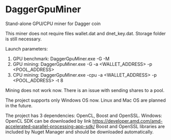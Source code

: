 # DaggerGpuMiner
Stand-alone GPU/CPU miner for Dagger coin

This miner does not require files wallet.dat and dnet_key.dat. Storage folder is still necessary.

Launch parameters:
1) GPU benchmark: DaggerGpuMiner.exe -G -M
1) GPU mining: DaggerGpuMiner.exe -G -a <WALLET_ADDRESS> -p <POOL_ADDRESS>
1) CPU mining: DaggerGpuMiner.exe -cpu -a <WALLET_ADDRESS> -p <POOL_ADDRESS> -t 8

Mining does not work now. There is an issue with sending shares to a pool.

The project supports only Windows OS now. Linux and Mac OS are planned in the future.

The project has 3 dependencies: OpenCL, Boost and OpenSSL. 
Windows:
OpenCL SDK can be downloaded by link https://developer.amd.com/amd-accelerated-parallel-processing-app-sdk/
Boost and OpenSSL libraries are included by Nuget Manager and should be downloaded automatically.
